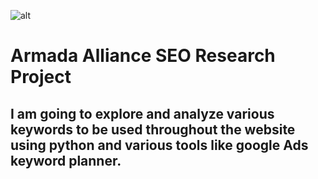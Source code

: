 ![alt](https://github.com/armada-alliance/assets/blob/main/banner-armada%20copy.png?raw=true)

# Armada Alliance SEO Research Project

## I am going to explore and analyze various keywords to be used throughout the website using python and various tools like google Ads keyword planner.
